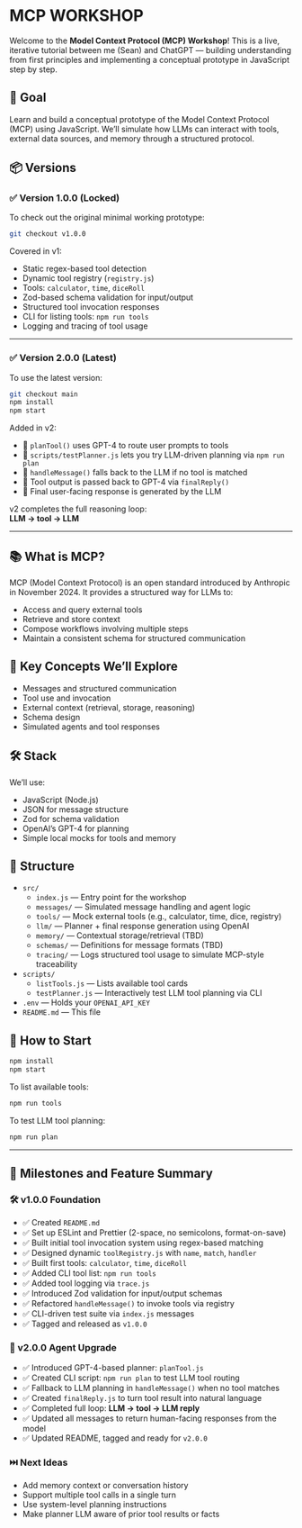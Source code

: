 # MCP WORKSHOP

Welcome to the **Model Context Protocol (MCP) Workshop**! This is a live, iterative tutorial between me (Sean) and ChatGPT — building understanding from first principles and implementing a conceptual prototype in JavaScript step by step.

## 🚀 Goal

Learn and build a conceptual prototype of the Model Context Protocol (MCP) using JavaScript. We’ll simulate how LLMs can interact with tools, external data sources, and memory through a structured protocol.

## 📦 Versions

### ✅ Version 1.0.0 (Locked)

To check out the original minimal working prototype:

```bash
git checkout v1.0.0
```

Covered in v1:

- Static regex-based tool detection
- Dynamic tool registry (`registry.js`)
- Tools: `calculator`, `time`, `diceRoll`
- Zod-based schema validation for input/output
- Structured tool invocation responses
- CLI for listing tools: `npm run tools`
- Logging and tracing of tool usage

---

### ✅ Version 2.0.0 (Latest)

To use the latest version:

```bash
git checkout main
npm install
npm start
```

Added in v2:

- 🧠 `planTool()` uses GPT-4 to route user prompts to tools
- 🧪 `scripts/testPlanner.js` lets you try LLM-driven planning via `npm run plan`
- 🧰 `handleMessage()` falls back to the LLM if no tool is matched
- 🔁 Tool output is passed back to GPT-4 via `finalReply()`
- 💬 Final user-facing response is generated by the LLM

v2 completes the full reasoning loop:  
**LLM → tool → LLM**

---

## 📚 What is MCP?

MCP (Model Context Protocol) is an open standard introduced by Anthropic in November 2024. It provides a structured way for LLMs to:

- Access and query external tools
- Retrieve and store context
- Compose workflows involving multiple steps
- Maintain a consistent schema for structured communication

## 🧠 Key Concepts We’ll Explore

- Messages and structured communication
- Tool use and invocation
- External context (retrieval, storage, reasoning)
- Schema design
- Simulated agents and tool responses

## 🛠 Stack

We’ll use:

- JavaScript (Node.js)
- JSON for message structure
- Zod for schema validation
- OpenAI’s GPT-4 for planning
- Simple local mocks for tools and memory

## 🧩 Structure

- `src/`
  - `index.js` — Entry point for the workshop
  - `messages/` — Simulated message handling and agent logic
  - `tools/` — Mock external tools (e.g., calculator, time, dice, registry)
  - `llm/` — Planner + final response generation using OpenAI
  - `memory/` — Contextual storage/retrieval (TBD)
  - `schemas/` — Definitions for message formats (TBD)
  - `tracing/` — Logs structured tool usage to simulate MCP-style traceability
- `scripts/`
  - `listTools.js` — Lists available tool cards
  - `testPlanner.js` — Interactively test LLM tool planning via CLI
- `.env` — Holds your `OPENAI_API_KEY`
- `README.md` — This file

## 🏁 How to Start

```bash
npm install
npm start
```

To list available tools:

```bash
npm run tools
```

To test LLM tool planning:

```bash
npm run plan
```

---

## 🧾 Milestones and Feature Summary

### 🛠 v1.0.0 Foundation

- ✅ Created `README.md`
- ✅ Set up ESLint and Prettier (2-space, no semicolons, format-on-save)
- ✅ Built initial tool invocation system using regex-based matching
- ✅ Designed dynamic `toolRegistry.js` with `name`, `match`, `handler`
- ✅ Built first tools: `calculator`, `time`, `diceRoll`
- ✅ Added CLI tool list: `npm run tools`
- ✅ Added tool logging via `trace.js`
- ✅ Introduced Zod validation for input/output schemas
- ✅ Refactored `handleMessage()` to invoke tools via registry
- ✅ CLI-driven test suite via `index.js` messages
- ✅ Tagged and released as `v1.0.0`

### 🤖 v2.0.0 Agent Upgrade

- ✅ Introduced GPT-4-based planner: `planTool.js`
- ✅ Created CLI script: `npm run plan` to test LLM tool routing
- ✅ Fallback to LLM planning in `handleMessage()` when no tool matches
- ✅ Created `finalReply.js` to turn tool result into natural language
- ✅ Completed full loop: **LLM → tool → LLM reply**
- ✅ Updated all messages to return human-facing responses from the model
- ✅ Updated README, tagged and ready for `v2.0.0`

### ⏭️ Next Ideas

- Add memory context or conversation history
- Support multiple tool calls in a single turn
- Use system-level planning instructions
- Make planner LLM aware of prior tool results or facts
